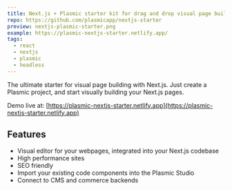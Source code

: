 ```yaml
---
title: Next.js + Plasmic starter kit for drag and drop visual page building.
repo: https://github.com/plasmicapp/nextjs-starter
preview: nextjs-plasmic-starter.png
example: https://plasmic-nextjs-starter.netlify.app/
tags:
  - react
  - nextjs
  - plasmic
  - headless
---
```


The ultimate starter for visual page building with Next.js. Just create a Plasmic project, and start visually building your Next.js pages.

Demo live at: [https://plasmic-nextjs-starter.netlify.app](https://plasmic-nextjs-starter.netlify.app)


## Features

- Visual editor for your webpages, integrated into your Next.js codebase
- High performance sites 
- SEO friendly
- Import your existing code components into the Plasmic Studio
- Connect to CMS and commerce backends
